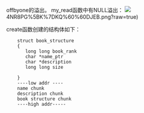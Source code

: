 offbyone的溢出。
my_read函数中有NULL溢出：
![](https://github.com/Dittozzz/CTF-pwn-writeup/blob/master/%E5%9B%BE%E7%89%87/CBIY3)4NR8PG%5BK%7DKQ%60%60DJEB.png?raw=true)

create函数创建的结构体如下：
```
    struct book_structure
    {
       long long book_rank
       char *name_ptr
       char *description
       long long size
    
    }
    ----low addr ----
    name chunk
    description chunk
    book structure chunk
    ----high addr-----
```
